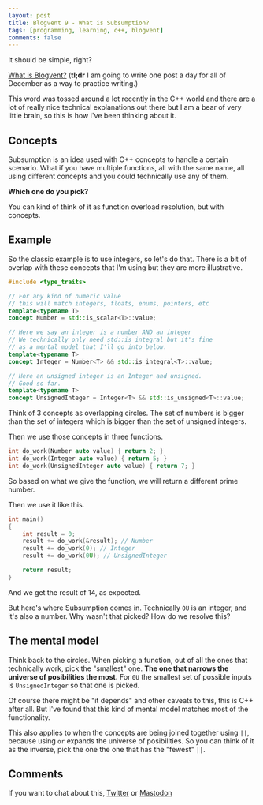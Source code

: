 ```yaml
---
layout: post
title: Blogvent 9 - What is Subsumption?
tags: [programming, learning, c++, blogvent]
comments: false
---
```


It should be simple, right?

[What is Blogvent?](/2022-11-27-blogvent-calendar/) (**tl;dr** I am going to write one post a day for all of December as a way to practice writing.)

This word was tossed around a lot recently in the C++ world and there are a lot of really nice technical explanations out there but I am a bear of very little brain, so this is how I've been thinking about it.

## Concepts

Subsumption is an idea used with C++ concepts to handle a certain scenario. What if you have multiple functions, all with the same name, all using different concepts and you could technically use any of them.

**Which one do you pick?**

You can kind of think of it as function overload resolution, but with concepts.

## Example

So the classic example is to use integers, so let's do that. There is a bit of overlap with these concepts that I'm using but they are more illustrative.

```cpp
#include <type_traits>

// For any kind of numeric value
// this will match integers, floats, enums, pointers, etc
template<typename T>
concept Number = std::is_scalar<T>::value;

// Here we say an integer is a number AND an integer
// We technically only need std::is_integral but it's fine
// as a mental model that I'll go into below.
template<typename T>
concept Integer = Number<T> && std::is_integral<T>::value;

// Here an unsigned integer is an Integer and unsigned.
// Good so far.
template<typename T>
concept UnsignedInteger = Integer<T> && std::is_unsigned<T>::value;
```

Think of 3 concepts as overlapping circles. The set of numbers is bigger than the set of integers which is bigger than the set of unsigned integers.

Then we use those concepts in three functions.

```cpp
int do_work(Number auto value) { return 2; }
int do_work(Integer auto value) { return 5; }
int do_work(UnsignedInteger auto value) { return 7; }
```

So based on what we give the function, we will return a different prime number.

Then we use it like this.

```cpp
int main()
{
    int result = 0;
    result += do_work(&result); // Number
    result += do_work(0); // Integer
    result += do_work(0U); // UnsignedInteger

    return result;
}
```

And we get the result of 14, as expected.

But here's where Subsumption comes in. Technically `0U` is an integer, and it's also a number. Why wasn't that picked? How do we resolve this?

## The mental model

Think back to the circles. When picking a function, out of all the ones that technically work, pick the "smallest" one. **The one that narrows the universe of posibilities the most.** For `0U` the smallest set of possible inputs is `UnsignedInteger` so that one is picked.

Of course there might be "it depends" and other caveats to this, this is C++ after all. But I've found that this kind of mental model matches most of the functionality.

This also applies to when the concepts are being joined together using `||`, because using `or` expands the universe of posibilities. So you can think of it as the inverse, pick the one the one that has the "fewest" `||`.

## Comments

If you want to chat about this, [Twitter](https://twitter.com/olafurw/status/1601223127736160258) or [Mastodon](https://mastodon.social/@olafurw/109484200906506328)

